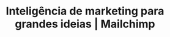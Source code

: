 ---
name: mailchimp
host: mailchimp.com
origin: https://mailchimp.com
pathname: /
search: ''
href: https://mailchimp.com/
title: Inteligência de marketing para grandes ideias | Mailchimp
ogTitle: Inteligência de marketing para grandes ideias | Mailchimp
twitterTitle: Inteligência de marketing para grandes ideias | Mailchimp
description: >-
  O Mailchimp é a plataforma de marketing completa e integrada ideal para
  pequenas empresas, para expandir seus negócios à sua maneira. É fácil de usar
  – comece hoje mesmo gratuitamente! 
ogDescription: >-
  O Mailchimp ajuda pequenas empresas a fazerem grandes coisas, com as
  ferramentas e orientações certas em cada etapa do processo.
image: >-
  https://eep.io/images/yzco4xsimv0y/24H6wd91AK6dsK0oZqflB6/002bed565a1a474d01ac6469bcc89cbb/D3_General.png
ogImage: >-
  https://eep.io/images/yzco4xsimv0y/24H6wd91AK6dsK0oZqflB6/002bed565a1a474d01ac6469bcc89cbb/D3_General.png
twitterImage: >-
  https://eep.io/images/yzco4xsimv0y/24H6wd91AK6dsK0oZqflB6/002bed565a1a474d01ac6469bcc89cbb/D3_General.png
keywords: ''
logo: ''

---